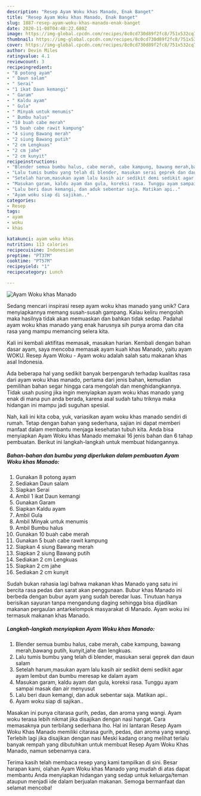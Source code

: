 ```yaml
---
description: "Resep Ayam Woku khas Manado, Enak Banget"
title: "Resep Ayam Woku khas Manado, Enak Banget"
slug: 1887-resep-ayam-woku-khas-manado-enak-banget
date: 2020-11-08T04:48:22.680Z
image: https://img-global.cpcdn.com/recipes/8c0cd730d89f2fc8/751x532cq70/ayam-woku-khas-manado-foto-resep-utama.jpg
thumbnail: https://img-global.cpcdn.com/recipes/8c0cd730d89f2fc8/751x532cq70/ayam-woku-khas-manado-foto-resep-utama.jpg
cover: https://img-global.cpcdn.com/recipes/8c0cd730d89f2fc8/751x532cq70/ayam-woku-khas-manado-foto-resep-utama.jpg
author: Devin Miles
ratingvalue: 4.1
reviewcount: 3
recipeingredient:
- "8 potong ayam"
- " Daun salam"
- " Serai"
- "1 ikat Daun kemangi"
- " Garam"
- " Kaldu ayam"
- " Gula"
- " Minyak untuk menumis"
- " Bumbu halus"
- "10 buah cabe merah"
- "5 buah cabe rawit kampung"
- "4 siung Bawang merah"
- "2 siung Bawang putih"
- "2 cm Lengkuas"
- "2 cm jahe"
- "2 cm kunyit"
recipeinstructions:
- "Blender semua bumbu halus, cabe merah, cabe kampung, bawang merah,bawang putih, kunyit,jahe dan lengkuas."
- "Lalu tumis bumbu yang telah di blender, masukan serai geprek dan daun salam"
- "Setelah harum,masukan ayam lalu kasih air sedikit demi sedikit agar ayam lembut dan bumbu meresap ke dalam ayam"
- "Masukan garam, kaldu ayam dan gula, koreksi rasa. Tunggu ayam sampai masak dan air menyusut"
- "Lalu beri daun kemangi, dan aduk sebentar saja. Matikan api.."
- "Ayam woku siap di sajikan.."
categories:
- Resep
tags:
- ayam
- woku
- khas

katakunci: ayam woku khas 
nutrition: 113 calories
recipecuisine: Indonesian
preptime: "PT37M"
cooktime: "PT57M"
recipeyield: "1"
recipecategory: Lunch

---
```



![Ayam Woku khas Manado](https://img-global.cpcdn.com/recipes/8c0cd730d89f2fc8/751x532cq70/ayam-woku-khas-manado-foto-resep-utama.jpg)

Sedang mencari inspirasi resep ayam woku khas manado yang unik? Cara menyiapkannya memang susah-susah gampang. Kalau keliru mengolah maka hasilnya tidak akan memuaskan dan bahkan tidak sedap. Padahal ayam woku khas manado yang enak harusnya sih punya aroma dan cita rasa yang mampu memancing selera kita.

Kali ini kembali aktifitas memasak, masakan harian. Kembali dengan bahan dasar ayam, saya mencoba memasak ayam kuah khas Manado, yaitu ayam WOKU. Resep Ayam Woku - Ayam woku adalah salah satu makanan khas asal Indonesia.

Ada beberapa hal yang sedikit banyak berpengaruh terhadap kualitas rasa dari ayam woku khas manado, pertama dari jenis bahan, kemudian pemilihan bahan segar hingga cara mengolah dan menghidangkannya. Tidak usah pusing jika ingin menyiapkan ayam woku khas manado yang enak di mana pun anda berada, karena asal sudah tahu triknya maka hidangan ini mampu jadi suguhan spesial.


Nah, kali ini kita coba, yuk, variasikan ayam woku khas manado sendiri di rumah. Tetap dengan bahan yang sederhana, sajian ini dapat memberi manfaat dalam membantu menjaga kesehatan tubuh kita. Anda bisa menyiapkan Ayam Woku khas Manado memakai 16 jenis bahan dan 6 tahap pembuatan. Berikut ini langkah-langkah untuk membuat hidangannya.

<!--inarticleads1-->

##### Bahan-bahan dan bumbu yang diperlukan dalam pembuatan Ayam Woku khas Manado:

1. Gunakan 8 potong ayam
1. Sediakan  Daun salam
1. Siapkan  Serai
1. Ambil 1 ikat Daun kemangi
1. Gunakan  Garam
1. Siapkan  Kaldu ayam
1. Ambil  Gula
1. Ambil  Minyak untuk menumis
1. Ambil  Bumbu halus
1. Gunakan 10 buah cabe merah
1. Gunakan 5 buah cabe rawit kampung
1. Siapkan 4 siung Bawang merah
1. Siapkan 2 siung Bawang putih
1. Sediakan 2 cm Lengkuas
1. Siapkan 2 cm jahe
1. Sediakan 2 cm kunyit


Sudah bukan rahasia lagi bahwa makanan khas Manado yang satu ini bercita rasa pedas dan sarat akan penggunaan. Bubur khas Manado ini berbeda dengan bubur ayam yang sudah beredar luas. Tinutuan hanya berisikan sayuran tanpa mengandung daging sehingga bisa dijadikan makanan pergaulan antarkelompok masyarakat di Manado. Ayam woku ini termasuk makanan khas Manado. 

<!--inarticleads2-->

##### Langkah-langkah menyiapkan Ayam Woku khas Manado:

1. Blender semua bumbu halus, cabe merah, cabe kampung, bawang merah,bawang putih, kunyit,jahe dan lengkuas.
1. Lalu tumis bumbu yang telah di blender, masukan serai geprek dan daun salam
1. Setelah harum,masukan ayam lalu kasih air sedikit demi sedikit agar ayam lembut dan bumbu meresap ke dalam ayam
1. Masukan garam, kaldu ayam dan gula, koreksi rasa. Tunggu ayam sampai masak dan air menyusut
1. Lalu beri daun kemangi, dan aduk sebentar saja. Matikan api..
1. Ayam woku siap di sajikan..


Masakan ini punya citarasa gurih, pedas, dan aroma yang wangi. Ayam woku terasa lebih nikmat jika disajikan dengan nasi hangat. Cara memasaknya pun terbilang sederhana lho. Hal ini lantaran Resep Ayam Woku Khas Manado memiliki citarasa gurih, pedas, dan aroma yang wangi. Terlebih lagi jika disajikan dengan nasi Meski kadang orang melihat terlalu banyak rempah yang dibutuhkan untuk membuat Resep Ayam Woku Khas Manado, namun sebenarnya cara. 

Terima kasih telah membaca resep yang kami tampilkan di sini. Besar harapan kami, olahan Ayam Woku khas Manado yang mudah di atas dapat membantu Anda menyiapkan hidangan yang sedap untuk keluarga/teman ataupun menjadi ide dalam berjualan makanan. Semoga bermanfaat dan selamat mencoba!
